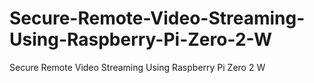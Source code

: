 # Secure-Remote-Video-Streaming-Using-Raspberry-Pi-Zero-2-W
Secure Remote Video Streaming Using Raspberry Pi Zero 2 W

